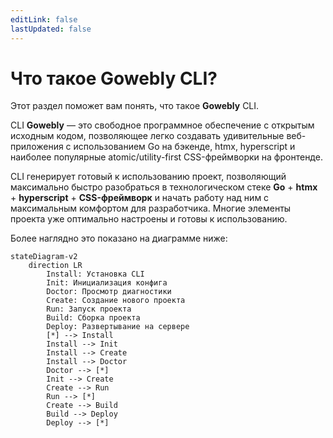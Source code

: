 ```yaml
---
editLink: false
lastUpdated: false
---
```


# Что такое Gowebly CLI?

Этот раздел поможет вам понять, что такое **Gowebly** CLI.

<!--@include: ../parts/ru/block_want-to-try.md-->

CLI **Gowebly** — это свободное программное обеспечение с открытым исходным кодом, позволяющее легко создавать удивительные веб-приложения с использованием Go на бэкенде, htmx, hyperscript и наиболее популярные atomic/utility-first CSS-фреймворки на фронтенде.

CLI генерирует готовый к использованию проект, позволяющий максимально быстро разобраться в технологическом стеке **Go** + **htmx** + **hyperscript** + **CSS-фреймворк** и начать работу над ним с максимальным комфортом для разработчика. Многие элементы проекта уже оптимально настроены и готовы к использованию.

Более наглядно это показано на диаграмме ниже:

```mermaid
stateDiagram-v2
    direction LR
        Install: Установка CLI
        Init: Инициализация конфига
        Doctor: Просмотр диагностики
        Create: Создание нового проекта
        Run: Запуск проекта
        Build: Сборка проекта
        Deploy: Развертывание на сервере
        [*] --> Install
        Install --> Init
        Install --> Create
        Install --> Doctor
        Doctor --> [*]
        Init --> Create
        Create --> Run
        Run --> [*]
        Create --> Build
        Build --> Deploy
        Deploy --> [*]
```

<!--@include: ../parts/links.md-->